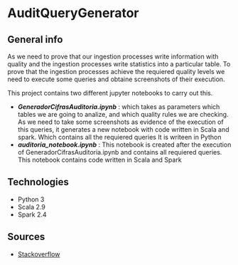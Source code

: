 # AuditQueryGenerator

## General info
As we need to prove that our ingestion processes write information with quality and the ingestion processes write statistics into a particular table. To prove that the ingestion processes achieve the requiered quality levels we need to execute some queries and obtaine screenshots of their execution.

This project contains two different jupyter notebooks to carry out this.

- **_GeneradorCifrasAuditoria.ipynb_** : which takes as parameters which tables we are going to analize, and which quality rules we are checking. 
   As we need to take some screenshots as evidence of the execution of this queries, it generates a new notebook with code written in Scala and spark. Which contains all the requiered queries
   It is writeen in Python
- **_auditoria_notebook.ipynb_** : This notebook is created after the execution of GeneradorCifrasAuditoria.ipynb and contains all requiered queries.
   This notebook contains code written in Scala and Spark

## Technologies
- Python 3
- Scala 2.9
- Spark 2.4

## Sources
- [Stackoverflow](https://stackoverflow.com/questions/38193878/how-to-create-modify-a-jupyter-notebook-from-code-python/45672031)
